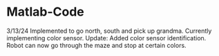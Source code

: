 # Matlab-Code
3/13/24
Implemented to go north, south and pick up grandma. Currently implementing color sensor.
Update: Added color sensor identification. Robot can now go through the maze and stop at certain colors. 

